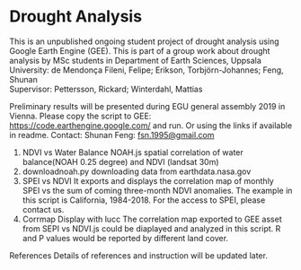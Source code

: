 # Drought Analysis

This is an unpublished ongoing student project of drought analysis using Google Earth Engine (GEE). This is part of a group work about drought analysis by MSc students in Department of Earth Sciences, Uppsala University:
de Mendonça Fileni, Felipe; Erikson, Torbjörn-Johannes; Feng, Shunan   
Supervisor: Pettersson, Rickard; Winterdahl, Mattias                   

Preliminary results will be presented during EGU general assembly 2019 in Vienna.
Please copy the script to GEE: https://code.earthengine.google.com/ and run. Or using the links if available in readme.
Contact:
Shunan Feng: fsn.1995@gmail.com

1. NDVI vs Water Balance NOAH.js
spatial correlation of water balance(NOAH 0.25 degree) and NDVI (landsat 30m)
2. downloadnoah.py
downloading data from earthdata.nasa.gov
3. SPEI vs NDVI
It exports and displays the correlation map of monthly SPEI vs the sum of coming three-month NDVI anomalies. The example in this script is California, 1984-2018. For the access to SPEI, please contact us.
4. Corrmap Display with lucc
The correlation map exported to GEE asset from SEPI vs NDVI.js could be diaplayed and analyzed in this script. R and P values would be reported by different land cover.



References
Details of references and instruction will be updated later.
